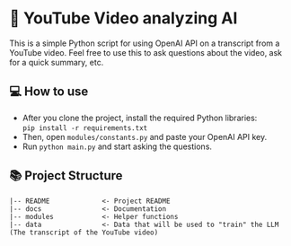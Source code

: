 # :movie_camera: YouTube Video analyzing AI
This is a simple Python script for using OpenAI API on a transcript from a YouTube video.
Feel free to use this to ask questions about the video, ask for a quick summary, etc.

## :computer: How to use
- After you clone the project, install the required Python libraries:
  <br>`pip install -r requirements.txt`
- Then, open `modules/constants.py` and paste your OpenAI API key.
- Run `python main.py` and start asking the questions.

## :books: Project Structure  
```
|-- README             <- Project README
|-- docs               <- Documentation
|-- modules            <- Helper functions
|-- data               <- Data that will be used to "train" the LLM (The transcript of the YouTube video)
```
